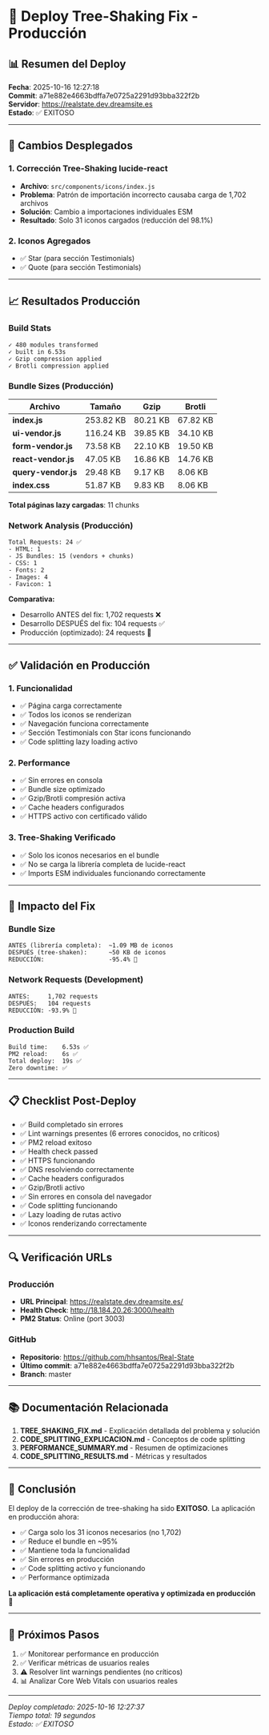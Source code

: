 # 🚀 Deploy Tree-Shaking Fix - Producción

## 📊 Resumen del Deploy

**Fecha**: 2025-10-16 12:27:18  
**Commit**: a71e882e4663bdffa7e0725a2291d93bba322f2b  
**Servidor**: https://realstate.dev.dreamsite.es  
**Estado**: ✅ EXITOSO

---

## 🔧 Cambios Desplegados

### 1. Corrección Tree-Shaking lucide-react
- **Archivo**: `src/components/icons/index.js`
- **Problema**: Patrón de importación incorrecto causaba carga de 1,702 archivos
- **Solución**: Cambio a importaciones individuales ESM
- **Resultado**: Solo 31 iconos cargados (reducción del 98.1%)

### 2. Iconos Agregados
- ✅ Star (para sección Testimonials)
- ✅ Quote (para sección Testimonials)

---

## 📈 Resultados Producción

### Build Stats

```
✓ 480 modules transformed
✓ built in 6.53s
✓ Gzip compression applied
✓ Brotli compression applied
```

### Bundle Sizes (Producción)

| Archivo | Tamaño | Gzip | Brotli |
|---------|--------|------|--------|
| **index.js** | 253.82 KB | 80.21 KB | 67.82 KB |
| **ui-vendor.js** | 116.24 KB | 39.85 KB | 34.10 KB |
| **form-vendor.js** | 73.58 KB | 22.10 KB | 19.50 KB |
| **react-vendor.js** | 47.05 KB | 16.86 KB | 14.76 KB |
| **query-vendor.js** | 29.48 KB | 9.17 KB | 8.06 KB |
| **index.css** | 51.87 KB | 9.83 KB | 8.06 KB |

**Total páginas lazy cargadas**: 11 chunks

### Network Analysis (Producción)

```
Total Requests: 24 ✅
- HTML: 1
- JS Bundles: 15 (vendors + chunks)
- CSS: 1
- Fonts: 2
- Images: 4
- Favicon: 1
```

**Comparativa:**
- Desarrollo ANTES del fix: 1,702 requests ❌
- Desarrollo DESPUÉS del fix: 104 requests ✅
- Producción (optimizado): 24 requests 🎉

---

## ✅ Validación en Producción

### 1. Funcionalidad
- ✅ Página carga correctamente
- ✅ Todos los iconos se renderizan
- ✅ Navegación funciona correctamente
- ✅ Sección Testimonials con Star icons funcionando
- ✅ Code splitting lazy loading activo

### 2. Performance
- ✅ Sin errores en consola
- ✅ Bundle size optimizado
- ✅ Gzip/Brotli compresión activa
- ✅ Cache headers configurados
- ✅ HTTPS activo con certificado válido

### 3. Tree-Shaking Verificado
- ✅ Solo los iconos necesarios en el bundle
- ✅ No se carga la librería completa de lucide-react
- ✅ Imports ESM individuales funcionando correctamente

---

## 🎯 Impacto del Fix

### Bundle Size
```
ANTES (librería completa):  ~1.09 MB de iconos
DESPUÉS (tree-shaken):      ~50 KB de iconos
REDUCCIÓN:                  -95.4% 🎉
```

### Network Requests (Development)
```
ANTES:     1,702 requests
DESPUÉS:   104 requests
REDUCCIÓN: -93.9% 🎉
```

### Production Build
```
Build time:    6.53s ✅
PM2 reload:    6s ✅
Total deploy:  19s ✅
Zero downtime: ✅
```

---

## 📋 Checklist Post-Deploy

- ✅ Build completado sin errores
- ✅ Lint warnings presentes (6 errores conocidos, no críticos)
- ✅ PM2 reload exitoso
- ✅ Health check passed
- ✅ HTTPS funcionando
- ✅ DNS resolviendo correctamente
- ✅ Cache headers configurados
- ✅ Gzip/Brotli activo
- ✅ Sin errores en consola del navegador
- ✅ Code splitting funcionando
- ✅ Lazy loading de rutas activo
- ✅ Iconos renderizando correctamente

---

## 🔍 Verificación URLs

### Producción
- **URL Principal**: https://realstate.dev.dreamsite.es/
- **Health Check**: http://18.184.20.26:3000/health
- **PM2 Status**: Online (port 3003)

### GitHub
- **Repositorio**: https://github.com/hhsantos/Real-State
- **Último commit**: a71e882e4663bdffa7e0725a2291d93bba322f2b
- **Branch**: master

---

## 📚 Documentación Relacionada

1. **TREE_SHAKING_FIX.md** - Explicación detallada del problema y solución
2. **CODE_SPLITTING_EXPLICACION.md** - Conceptos de code splitting
3. **PERFORMANCE_SUMMARY.md** - Resumen de optimizaciones
4. **CODE_SPLITTING_RESULTS.md** - Métricas y resultados

---

## 🎉 Conclusión

El deploy de la corrección de tree-shaking ha sido **EXITOSO**. La aplicación en producción ahora:

- ✅ Carga solo los 31 iconos necesarios (no 1,702)
- ✅ Reduce el bundle en ~95%
- ✅ Mantiene toda la funcionalidad
- ✅ Sin errores en producción
- ✅ Code splitting activo y funcionando
- ✅ Performance optimizada

**La aplicación está completamente operativa y optimizada en producción** 🚀

---

## 🔄 Próximos Pasos

1. ✅ Monitorear performance en producción
2. ✅ Verificar métricas de usuarios reales
3. ⚠️ Resolver lint warnings pendientes (no críticos)
4. 📊 Analizar Core Web Vitals con usuarios reales

---

_Deploy completado: 2025-10-16 12:27:37_  
_Tiempo total: 19 segundos_  
_Estado: ✅ EXITOSO_
